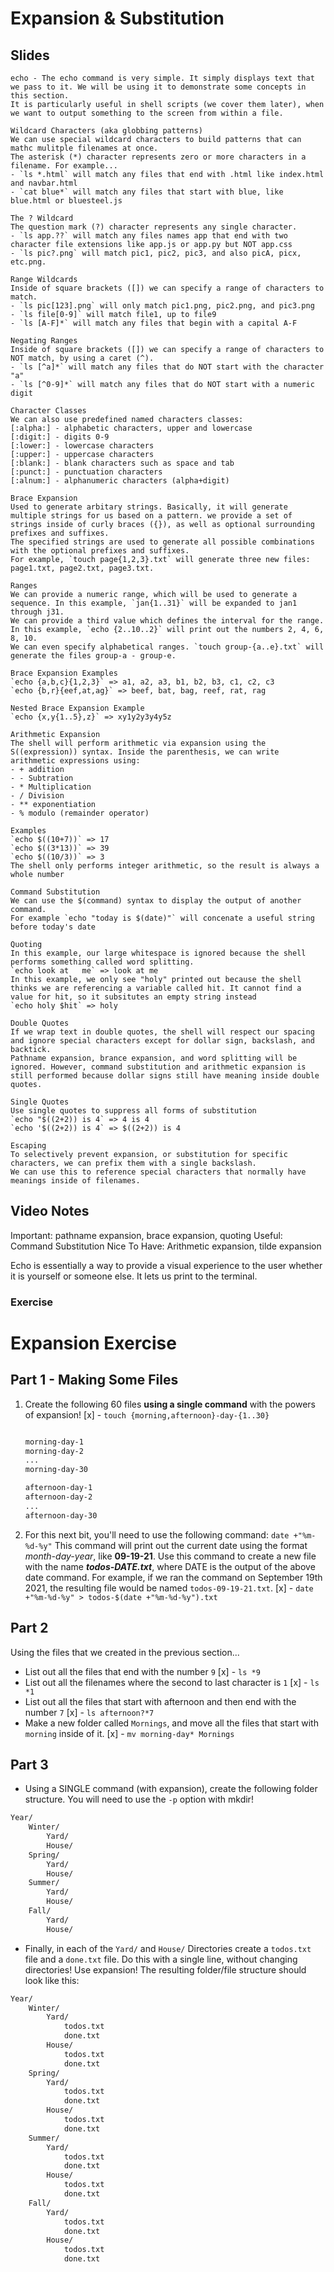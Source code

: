 # Expansion & Substitution

## Slides 
	echo - The echo command is very simple. It simply displays text that we pass to it. We will be using it to demonstrate some concepts in this section. 
	It is particularly useful in shell scripts (we cover them later), when we want to output something to the screen from within a file.

	Wildcard Characters (aka globbing patterns)
	We can use special wildcard characters to build patterns that can mathc mulitple filenames at once.
	The asterisk (*) character represents zero or more characters in a filename. For example...
	- `ls *.html` will match any files that end with .html like index.html and navbar.html
	- `cat blue*` will match any files that start with blue, like blue.html or bluesteel.js

	The ? Wildcard
	The question mark (?) character represents any single character.
	- `ls app.??` will match any files names app that end with two character file extensions like app.js or app.py but NOT app.css
	- `ls pic?.png` will match pic1, pic2, pic3, and also picA, picx, etc.png.

	Range Wildcards
	Inside of square brackets ([]) we can specify a range of characters to match.
	- `ls pic[123].png` will only match pic1.png, pic2.png, and pic3.png
	- `ls file[0-9]` will match file1, up to file9
	- `ls [A-F]*` will match any files that begin with a capital A-F 

	Negating Ranges
	Inside of square brackets ([]) we can specify a range of characters to NOT match, by using a caret (^).
	- `ls [^a]*` will match any files that do NOT start with the character "a"
	- `ls [^0-9]*` will match any files that do NOT start with a numeric digit

	Character Classes
	We can also use predefined named characters classes:
	[:alpha:] - alphabetic characters, upper and lowercase
	[:digit:] - digits 0-9
	[:lower:] - lowercase characters
	[:upper:] - uppercase characters
	[:blank:] - blank characters such as space and tab
	[:punct:] - punctuation characters
	[:alnum:] - alphanumeric characters (alpha+digit)

	Brace Expansion
	Used to generate arbitary strings. Basically, it will generate multiple strings for us based on a pattern. we provide a set of strings inside of curly braces ({}), as well as optional surrounding prefixes and suffixes.
	The specified strings are used to generate all possible combinations with the optional prefixes and suffixes.
	For example, `touch page{1,2,3}.txt` will generate three new files: page1.txt, page2.txt, page3.txt.
	
	Ranges
	We can provide a numeric range, which will be used to generate a sequence. In this example, `jan{1..31}` will be expanded to jan1 through j31.
	We can provide a third value which defines the interval for the range. In this example, `echo {2..10..2}` will print out the numbers 2, 4, 6, 8, 10.
	We can even specify alphabetical ranges. `touch group-{a..e}.txt` will generate the files group-a - group-e.

	Brace Expansion Examples
	`echo {a,b,c}{1,2,3}` => a1, a2, a3, b1, b2, b3, c1, c2, c3
	`echo {b,r}{eef,at,ag}` => beef, bat, bag, reef, rat, rag
	
	Nested Brace Expansion Example
	`echo {x,y{1..5},z}` => xy1y2y3y4y5z

	Arithmetic Expansion
	The shell will perform arithmetic via expansion using the S((expression)) syntax. Inside the parenthesis, we can write arithmetic expressions using: 
	- + addition
	- - Subtration
	- * Multiplication
	- / Division
	- ** exponentiation
	- % modulo (remainder operator)
	
	Examples
	`echo $((10+7))` => 17
	`echo $((3*13))` => 39
	`echo $((10/3))` => 3
	The shell only performs integer arithmetic, so the result is always a whole number

	Command Substitution
	We can use the $(command) syntax to display the output of another command.
	For example `echo "today is $(date)"` will concenate a useful string before today's date

	Quoting
	In this example, our large whitespace is ignored because the shell performs something called word splitting.
	`echo look at	me` => look at me
	In this example, we only see "holy" printed out because the shell thinks we are referencing a variable called hit. It cannot find a value for hit, so it subsitutes an empty string instead
	`echo holy $hit` => holy

	Double Quotes
	If we wrap text in double quotes, the shell will respect our spacing and ignore special characters except for dollar sign, backslash, and backtick.
	Pathname expansion, brance expansion, and word splitting will be ignored. However, command substitution and arithmetic expansion is still performed because dollar signs still have meaning inside double quotes.
	
	Single Quotes
	Use single quotes to suppress all forms of substitution
	`echo "$((2+2)) is 4` => 4 is 4
	`echo '$((2+2)) is 4` => $((2+2)) is 4

	Escaping
	To selectively prevent expansion, or substitution for specific characters, we can prefix them with a single backslash.
	We can use this to reference special characters that normally have meanings inside of filenames.

## Video Notes
Important: pathname expansion, brace expansion, quoting
Useful: Command Substitution
Nice To Have: Arithmetic expansion, tilde expansion

Echo is essentially a way to provide a visual experience to the user whether it is yourself or someone else. It lets us print to the terminal.

### Exercise
# Expansion Exercise

## Part 1 - Making Some Files

1. Create the following 60 files **using a single command** with the powers of expansion! [x] - `touch {morning,afternoon}-day-{1..30}`
    
    ```bash
    
    morning-day-1
    morning-day-2
    ...
    morning-day-30
    
    afternoon-day-1
    afternoon-day-2
    ... 
    afternoon-day-30
    ```
    
2. For this next bit, you'll need to use the following command: `date +"%m-%d-%y"` This command will print out the current date using the format *month-day-year*, like **09-19-21**. Use this command to create a new file with the name ***todos-DATE.txt***, where DATE is the output of the above date command.  For example, if we ran the command on September 19th 2021, the resulting file would be named `todos-09-19-21.txt`. [x] - `date +"%m-%d-%y" > todos-$(date +"%m-%d-%y").txt`

## Part 2

Using the files that we created in the previous section...

- List out all the files that end with the number `9` [x] - `ls *9`
- List out all the filenames where the second to last character is `1` [x] - `ls *1`
- List out all the files that start with afternoon and then end with the number `7` [x] - `ls afternoon?*7`
- Make a new folder called `Mornings`, and move all the files that start with `morning` inside of it. [x] - `mv morning-day* Mornings`

## Part 3

- Using a SINGLE command (with expansion), create the following folder structure.  You will need to use the `-p` option with mkdir!

```bash
Year/
	Winter/
		Yard/
		House/
	Spring/
		Yard/
		House/
	Summer/
		Yard/
		House/
	Fall/
		Yard/
		House/
```

- Finally, in each of the `Yard/` and `House/` Directories create a `todos.txt` file and a `done.txt` file.  Do this with a single line, without changing directories!  Use expansion! The resulting folder/file structure should look like this:

```bash
Year/
	Winter/
		Yard/
			todos.txt
			done.txt
		House/
			todos.txt
			done.txt
	Spring/
		Yard/
			todos.txt
			done.txt
		House/
			todos.txt
			done.txt
	Summer/
		Yard/
			todos.txt
			done.txt
		House/
			todos.txt
			done.txt
	Fall/
		Yard/
			todos.txt
			done.txt
		House/
			todos.txt
			done.txt
```

